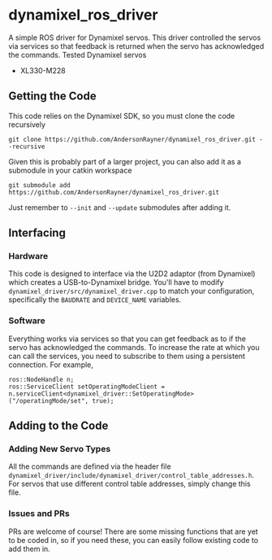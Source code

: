 # dynamixel_ros_driver
A simple ROS driver for Dynamixel servos.
This driver controlled the servos via services so that feedback is returned when the servo has acknowledged the commands.
Tested Dynamixel servos
* XL330-M228

## Getting the Code
This code relies on the Dynamixel SDK, so you must clone the code recursively
```
git clone https://github.com/AndersonRayner/dynamixel_ros_driver.git --recursive
```

Given this is probably part of a larger project, you can also add it as a submodule in your catkin workspace
```
git submodule add https://github.com/AndersonRayner/dynamixel_ros_driver.git
```
Just remember to `--init` and `--update` submodules after adding it.

## Interfacing
### Hardware
This code is designed to interface via the U2D2 adaptor (from Dynamixel) which creates a USB-to-Dynamixel bridge.
You'll have to modify `dynamixel_driver/src/dynamixel_driver.cpp` to match your configuration, specifically the `BAUDRATE` and `DEVICE_NAME` variables.

### Software
Everything works via services so that you can get feedback as to if the servo has acknowledged the commands.
To increase the rate at which you can call the services, you need to subscribe to them using a persistent connection.
For example,
```
ros::NodeHandle n;
ros::ServiceClient setOperatingModeClient = n.serviceClient<dynamixel_driver::SetOperatingMode>("/operatingMode/set", true);
```

## Adding to the Code
### Adding New Servo Types
All the commands are defined via the header file `dynamixel_driver/include/dynamixel_driver/control_table_addresses.h`.
For servos that use different control table addresses, simply change this file.

### Issues and PRs
PRs are welcome of course!
There are some missing functions that are yet to be coded in, so if you need these, you can easily follow existing code to add them in.
